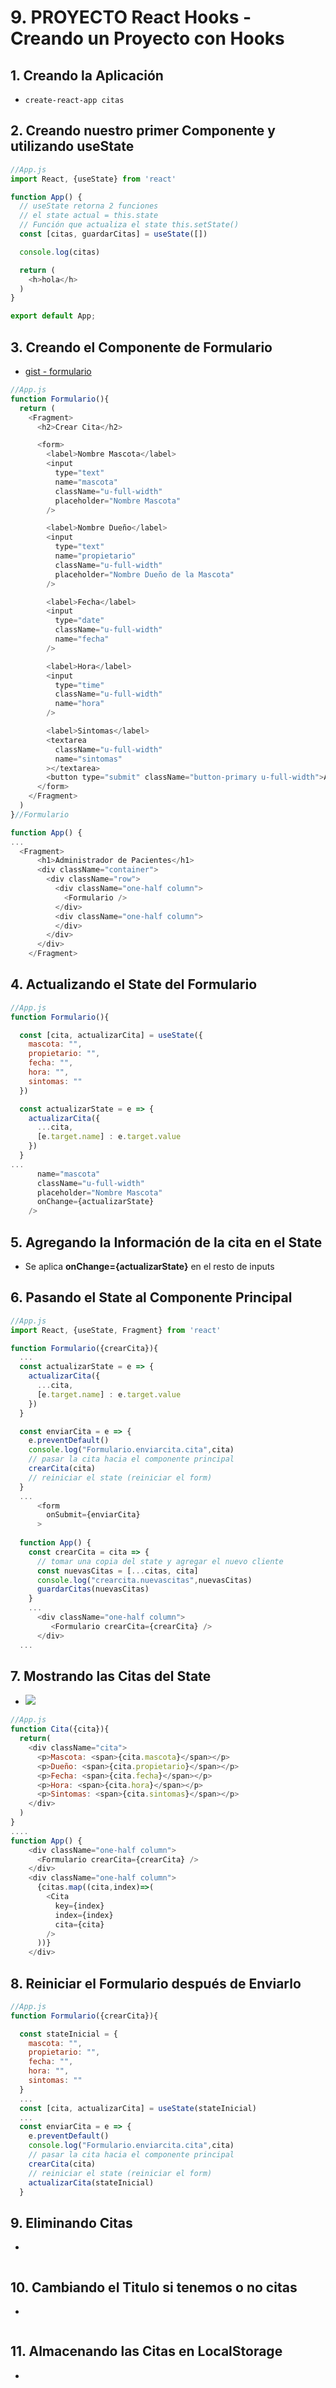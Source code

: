 # 9. PROYECTO React Hooks - Creando un Proyecto con Hooks

## 1. Creando la Aplicación
- `create-react-app citas`

## 2. Creando nuestro primer Componente y utilizando useState
```js
//App.js
import React, {useState} from 'react'

function App() {
  // useState retorna 2 funciones
  // el state actual = this.state
  // Función que actualiza el state this.setState()
  const [citas, guardarCitas] = useState([])

  console.log(citas)

  return (
    <h>hola</h>
  )
}

export default App;
```
## 3. Creando el Componente de Formulario
- [gist - formulario](https://gist.github.com/juanpablogdl/f32ec169edabcbb461a2f5b7f8fd32af)
```js
//App.js
function Formulario(){
  return (
    <Fragment>
      <h2>Crear Cita</h2>

      <form>
        <label>Nombre Mascota</label>
        <input 
          type="text" 
          name="mascota"
          className="u-full-width" 
          placeholder="Nombre Mascota" 
        />

        <label>Nombre Dueño</label>
        <input 
          type="text" 
          name="propietario"
          className="u-full-width"  
          placeholder="Nombre Dueño de la Mascota" 
        />

        <label>Fecha</label>
        <input 
          type="date" 
          className="u-full-width"
          name="fecha"
        />               

        <label>Hora</label>
        <input 
          type="time" 
          className="u-full-width"
          name="hora" 
        />

        <label>Sintomas</label>
        <textarea 
          className="u-full-width"
          name="sintomas"
        ></textarea>
        <button type="submit" className="button-primary u-full-width">Agregar</button>
      </form>
    </Fragment>    
  )
}//Formulario

function App() {
...
  <Fragment>
      <h1>Administrador de Pacientes</h1>  
      <div className="container">
        <div className="row">
          <div className="one-half column">
            <Formulario />
          </div>
          <div className="one-half column">
          </div>          
        </div>
      </div>
    </Fragment>
```
## 4. Actualizando el State del Formulario
```js
//App.js
function Formulario(){

  const [cita, actualizarCita] = useState({
    mascota: "",
    propietario: "",
    fecha: "",
    hora: "",
    sintomas: ""
  })

  const actualizarState = e => {
    actualizarCita({
      ...cita,
      [e.target.name] : e.target.value
    })
  }
...
      name="mascota"
      className="u-full-width" 
      placeholder="Nombre Mascota" 
      onChange={actualizarState}
    />
```
## 5. Agregando la Información de la cita en el State
- Se aplica **onChange={actualizarState}** en el resto de inputs

## 6. Pasando el State al Componente Principal
```js
//App.js
import React, {useState, Fragment} from 'react'

function Formulario({crearCita}){
  ...
  const actualizarState = e => {
    actualizarCita({
      ...cita,
      [e.target.name] : e.target.value
    })
  }

  const enviarCita = e => {
    e.preventDefault()
    console.log("Formulario.enviarcita.cita",cita)
    // pasar la cita hacia el componente principal
    crearCita(cita)
    // reiniciar el state (reiniciar el form)
  }
  ...
      <form
        onSubmit={enviarCita}
      >
  
  function App() {
    const crearCita = cita => {
      // tomar una copia del state y agregar el nuevo cliente
      const nuevasCitas = [...citas, cita]
      console.log("crearcita.nuevascitas",nuevasCitas)
      guardarCitas(nuevasCitas)
    }   
    ...
      <div className="one-half column">
         <Formulario crearCita={crearCita} />
      </div>
  ...
```
## 7. Mostrando las Citas del State
- ![](https://trello-attachments.s3.amazonaws.com/5d7fef6652faf333827e91c3/1043x397/232cb4a2ae61e5914d6c5fe2f453c700/image.png)
```js
//App.js
function Cita({cita}){
  return(
    <div className="cita">
      <p>Mascota: <span>{cita.mascota}</span></p>
      <p>Dueño: <span>{cita.propietario}</span></p>
      <p>Fecha: <span>{cita.fecha}</span></p>
      <p>Hora: <span>{cita.hora}</span></p>
      <p>Sintomas: <span>{cita.sintomas}</span></p>
    </div>
  )
}
....
function App() {
    <div className="one-half column">
      <Formulario crearCita={crearCita} />
    </div>
    <div className="one-half column">
      {citas.map((cita,index)=>(
        <Cita
          key={index}
          index={index}
          cita={cita}
        />
      ))}
    </div>  
```
## 8. Reiniciar el Formulario después de Enviarlo
```js
//App.js
function Formulario({crearCita}){

  const stateInicial = {
    mascota: "",
    propietario: "",
    fecha: "",
    hora: "",
    sintomas: ""    
  }
  ...
  const [cita, actualizarCita] = useState(stateInicial)
  ...
  const enviarCita = e => {
    e.preventDefault()
    console.log("Formulario.enviarcita.cita",cita)
    // pasar la cita hacia el componente principal
    crearCita(cita)
    // reiniciar el state (reiniciar el form)
    actualizarCita(stateInicial)
  }  
```
## 9. Eliminando Citas
- 
```js
```
## 10. Cambiando el Titulo si tenemos o no citas
- 
```js
```
## 11. Almacenando las Citas en LocalStorage
- 
```js
```
